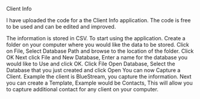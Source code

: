 Client Info

I have uploaded the code for a the Client Info application.
The code is free to be used and can be edited and improved.

The information is stored in CSV. To start using the application.
Create a folder on your computer where you would like the data to be stored. Click on File, Select Database Path and browse to the location of the folder. Click OK
Next click File and New Database, Enter a name for the database you would like to Use and click OK.
Click File Open Database, Select the Database that you just created and click Open
You can now Capture a Client.
Example the client is BlueStream, you capture the information.
Next you can create a Template, Example would be Contacts, This will allow you to capture additional contact for any client on your computer.


